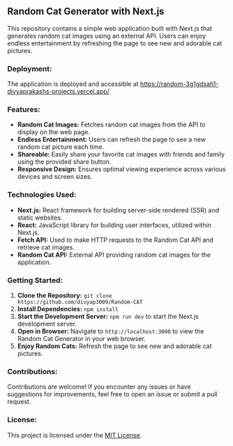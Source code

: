 ## Random Cat Generator with Next.js

This repository contains a simple web application built with Next.js that generates random cat images using an external API. Users can enjoy endless entertainment by refreshing the page to see new and adorable cat pictures.

### Deployment:

The application is deployed and accessible at https://random-3g1gdsah1-divyaprakashs-projects.vercel.app/

### Features:

- **Random Cat Images:** Fetches random cat images from the API to display on the web page.
- **Endless Entertainment:** Users can refresh the page to see a new random cat picture each time.
- **Shareable:** Easily share your favorite cat images with friends and family using the provided share button.
- **Responsive Design:** Ensures optimal viewing experience across various devices and screen sizes.

### Technologies Used:

- **Next.js:** React framework for building server-side rendered (SSR) and static websites.
- **React:** JavaScript library for building user interfaces, utilized within Next.js.
- **Fetch API:** Used to make HTTP requests to the Random Cat API and retrieve cat images.
- **Random Cat API:** External API providing random cat images for the application.

### Getting Started:

1. **Clone the Repository:** `git clone https://github.com/divyap3009/Random-CAT`
2. **Install Dependencies:** `npm install`
3. **Start the Development Server:** `npm run dev` to start the Next.js development server.
4. **Open in Browser:** Navigate to `http://localhost:3000` to view the Random Cat Generator in your web browser.
5. **Enjoy Random Cats:** Refresh the page to see new and adorable cat pictures.

### Contributions:

Contributions are welcome! If you encounter any issues or have suggestions for improvements, feel free to open an issue or submit a pull request.

### License:

This project is licensed under the [MIT License](LICENSE).

